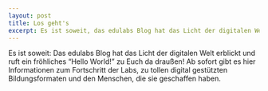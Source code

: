 ```yaml
---
layout: post
title: Los geht's
excerpt: Es ist soweit, das edulabs Blog hat das Licht der digitalen Welt erblickt und ruft ein fröhliches “Hello World!” zu Euch da draußen!
---
```


Es ist soweit: Das edulabs Blog hat das Licht der digitalen Welt erblickt und ruft ein fröhliches “Hello World!” zu Euch da draußen! Ab sofort gibt es hier Informationen zum Fortschritt der Labs, zu tollen digital gestützten Bildungsformaten und den Menschen, die sie geschaffen haben.
